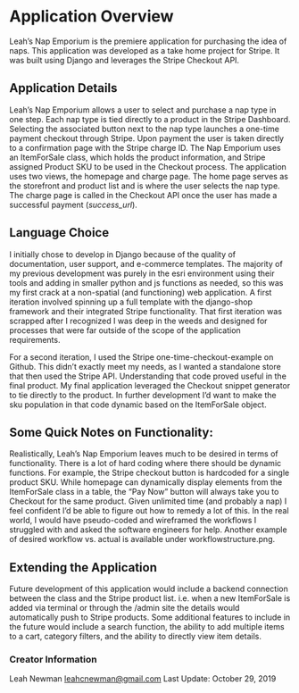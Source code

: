 # Application Overview
Leah’s Nap Emporium is the premiere application for purchasing the idea of naps. This application was developed as a take home project for Stripe. It was built using Django and leverages the Stripe Checkout API.  

## Application Details
Leah’s Nap Emporium allows a user to select and purchase a nap type in one step. Each nap type is tied directly to a product in the Stripe Dashboard. Selecting the associated button next to the nap type launches a one-time payment checkout through Stripe. Upon payment the user is taken directly to a confirmation page with the Stripe charge ID. 
The Nap Emporium uses an ItemForSale class, which holds the product information, and Stripe assigned Product SKU to be used in the Checkout process. The application uses two views, the homepage and charge page. The home page serves as the storefront and product list and is where the user selects the nap type. The charge page is called in the Checkout API once the user has made a successful payment (*success_url*). 

## Language Choice
I initially chose to develop in Django because of the quality of documentation, user support, and e-commerce templates. The majority of my previous development was purely in the esri environment using their tools and adding in smaller python and js functions as needed, so this was my first crack at a non-spatial (and functioning) web application. 
A first iteration involved spinning up a full template with the django-shop framework and their integrated Stripe functionality. That first iteration was scrapped after I recognized I was deep in the weeds and designed for processes that were far outside of the scope of the application requirements. 

For a second iteration, I used the Stripe one-time-checkout-example on Github. This didn’t exactly meet my needs, as I wanted a standalone store that then used the Stripe API. Understanding that code proved useful in the final product. 
My final application leveraged the Checkout snippet generator to tie directly to the product. In further development I’d want to make the sku population in that code dynamic based on the ItemForSale object.

## Some Quick Notes on Functionality:
Realistically, Leah’s Nap Emporium leaves much to be desired in terms of functionality. There is a lot of hard coding where there should be dynamic functions. For example, the Stripe checkout button is hardcoded for a single product SKU. While homepage can dynamically display elements from the ItemForSale class in a table, the “Pay Now” button will always take you to Checkout for the same product. Given unlimited time (and probably a nap) I feel confident I’d be able to figure out how to remedy a lot of this. In the real world, I would have pseudo-coded and wireframed the workflows I struggled with and asked the software engineers for help. Another example of desired workflow vs. actual is available under workflowstructure.png. 

## Extending the Application

Future development of this application would include a backend connection between the class and the Stripe product list. i.e. when a new ItemForSale is added via terminal or through the /admin site the details would automatically push to Stripe products.
Some additional features to include in the future would include a search function, the ability to add multiple items to a cart, category filters, and the ability to directly view item details.

### Creator Information
Leah Newman
leahcnewman@gmail.com
Last Update: October 29, 2019
